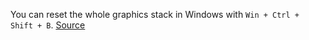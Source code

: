 You can reset the whole graphics stack in Windows with `Win + Ctrl + Shift + B`. [Source](https://twitter.com/rlinev/status/1013812804300795904)
